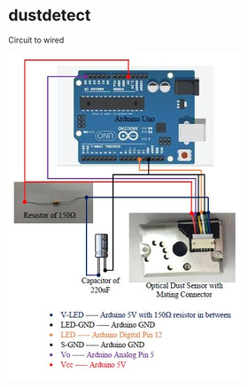 # dustdetect

Circuit to wired 

![ScreenShot](https://github.com/worrajak/dustdetect/blob/master/Circuit.jpg?raw=true)
